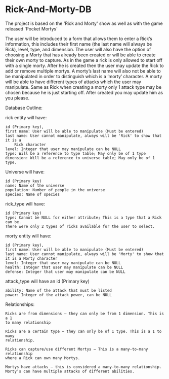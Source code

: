 ﻿# Rick-And-Morty-DB

The project is based on the 'Rick and Morty' show as well as with the game released 'Pocket Mortys'

The user will be introduced to a form that allows them to enter a Rick’s information, this includes their first name (the last name will always be Rick), level, type, and dimension. The user will also have the option of choosing a Morty that has already been created or will be able to create their own morty to capture. As in the game a rick is only allowed to start off with a single morty. After he is created then the user may update the Rick to add or remove multiple mortys.
A morty’s last name will also not be able to be manipulated in order to distinguish which is a ‘morty’ character. A morty will be able to have different types of attacks which the user may manipulate. Same as Rick when creating a morty only 1 attack type may be chosen because he is just starting off. After created you may update him as you please.

Database Outline:

rick entity will have:
	
	id (Primary key),
	first name: User will be able to manipulate (Must be entered)
	last name: User cannot manipulate, always will be 'Rick' to show that it is a
		Rick character	
	level: Integer that user may manipulate can be NULL
	type: Will be a reference to type table; May only be of 1 type
	dimension: Will be a reference to universe table; May only be of 1 type. 

Universe will have: 
		
	id (Primary key) 
	name: Name of the universe
	population: Number of people in the universe
	species: Name of species

rick_type will have: 
		
	id (Primary key)
	type: Cannot be NULL for either attribute; This is a type that a Rick can be. 
	There were only 2 types of ricks available for the user to select.

morty entity will have:

	id (Primary key),
	first name: User will be able to manipulate (Must be entered)
	last name: User cannot manipulate, always will be 'Morty' to show that it is a Morty character
	level: Integer that user may manipulate can be NULL
	health: Integer that user may manipulate can be NULL
	defense: Integer that user may manipulate can be NULL

attack_type will have an id (Primary key)
	
	ability: Name of the attack that must be listed
	power: Integer of the attack power, can be NULL

Relationships:

	Ricks are from dimensions – they can only be from 1 dimension. This is a 1
	to many relationship

	Ricks are a certain type – they can only be of 1 type. This is a 1 to many
	relationship.

	Ricks can capture/use different Mortys – This is a many-to-many relationship
	where a Rick can own many Mortys.
	
	Mortys have attacks – this is considered a many-to-many relationship.
	Morty’s can have multiple attacks of different abilities.
